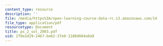 ```yaml
---
content_type: resource
description: ''
file: /media/https%3A/open-learning-course-data-rc.s3.amazonaws.com/14-462-advanced-macroeconomics-ii-spring-2004/2f0a1d292467be6237e91188d604a9a9_ps_2_sol_2003.pdf
file_type: application/pdf
resourcetype: Document
title: ps_2_sol_2003.pdf
uid: 2f0a1d29-2467-be62-37e9-1188d604a9a9
---
```

